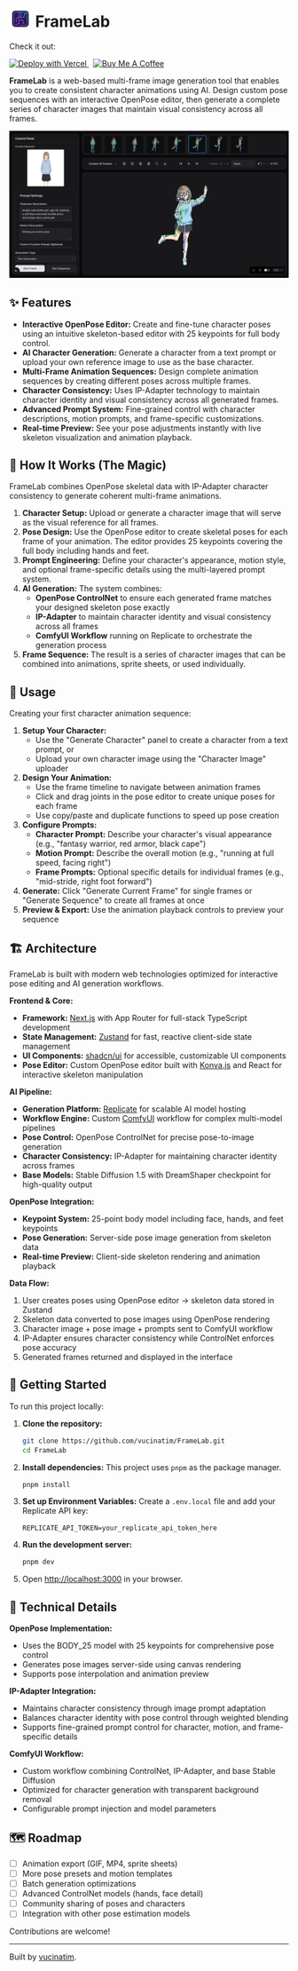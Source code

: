 # <img style="margin-bottom: -5px;" src="public/logo.png" alt="FrameLab Logo" width="40"/> FrameLab

Check it out:
<p>
  <a href="[URL_TO_YOUR_DEPLOYMENT]" target="_blank" rel="noopener noreferrer">
    <img src="https://vercel.com/button" alt="Deploy with Vercel" height="32" />
  </a>
  &nbsp;
  <a href="https://www.buymeacoffee.com/vucinatim" target="_blank" rel="noopener noreferrer">
    <img src="https://cdn.buymeacoffee.com/buttons/v2/default-yellow.png" alt="Buy Me A Coffee" height="30">
  </a>
</p>

**FrameLab** is a web-based multi-frame image generation tool that enables you to create consistent character animations using AI. Design custom pose sequences with an interactive OpenPose editor, then generate a complete series of character images that maintain visual consistency across all frames.

![FrameLab Screenshot](https://raw.githubusercontent.com/vucinatim/frame-lab/49674cd4a84e207233e025dde0e6935bf56d65ee/public/screenshot.png) 

## ✨ Features

* **Interactive OpenPose Editor:** Create and fine-tune character poses using an intuitive skeleton-based editor with 25 keypoints for full body control.
* **AI Character Generation:** Generate a character from a text prompt or upload your own reference image to use as the base character.
* **Multi-Frame Animation Sequences:** Design complete animation sequences by creating different poses across multiple frames.
* **Character Consistency:** Uses IP-Adapter technology to maintain character identity and visual consistency across all generated frames.
* **Advanced Prompt System:** Fine-grained control with character descriptions, motion prompts, and frame-specific customizations.
* **Real-time Preview:** See your pose adjustments instantly with live skeleton visualization and animation playback.

## 🤔 How It Works (The Magic)

FrameLab combines OpenPose skeletal data with IP-Adapter character consistency to generate coherent multi-frame animations.

1.  **Character Setup:** Upload or generate a character image that will serve as the visual reference for all frames.
2.  **Pose Design:** Use the OpenPose editor to create skeletal poses for each frame of your animation. The editor provides 25 keypoints covering the full body including hands and feet.
3.  **Prompt Engineering:** Define your character's appearance, motion style, and optional frame-specific details using the multi-layered prompt system.
4.  **AI Generation:** The system combines:
    * **OpenPose ControlNet** to ensure each generated frame matches your designed skeleton pose exactly
    * **IP-Adapter** to maintain character identity and visual consistency across all frames
    * **ComfyUI Workflow** running on Replicate to orchestrate the generation process
5.  **Frame Sequence:** The result is a series of character images that can be combined into animations, sprite sheets, or used individually.

## 🚀 Usage

Creating your first character animation sequence:

1.  **Setup Your Character:** 
    * Use the "Generate Character" panel to create a character from a text prompt, or
    * Upload your own character image using the "Character Image" uploader
2.  **Design Your Animation:**
    * Use the frame timeline to navigate between animation frames
    * Click and drag joints in the pose editor to create unique poses for each frame
    * Use copy/paste and duplicate functions to speed up pose creation
3.  **Configure Prompts:**
    * **Character Prompt:** Describe your character's visual appearance (e.g., "fantasy warrior, red armor, black cape")
    * **Motion Prompt:** Describe the overall motion (e.g., "running at full speed, facing right")
    * **Frame Prompts:** Optional specific details for individual frames (e.g., "mid-stride, right foot forward")
4.  **Generate:** Click "Generate Current Frame" for single frames or "Generate Sequence" to create all frames at once
5.  **Preview & Export:** Use the animation playback controls to preview your sequence

## 🏗️ Architecture

FrameLab is built with modern web technologies optimized for interactive pose editing and AI generation workflows.

**Frontend & Core:**
* **Framework:** [Next.js](https://nextjs.org/) with App Router for full-stack TypeScript development
* **State Management:** [Zustand](https://github.com/pmndrs/zustand) for fast, reactive client-side state management
* **UI Components:** [shadcn/ui](https://ui.shadcn.com/) for accessible, customizable UI components
* **Pose Editor:** Custom OpenPose editor built with [Konva.js](https://konvajs.org/) and React for interactive skeleton manipulation

**AI Pipeline:**
* **Generation Platform:** [Replicate](https://replicate.com/) for scalable AI model hosting
* **Workflow Engine:** Custom [ComfyUI](https://github.com/comfyanonymous/ComfyUI) workflow for complex multi-model pipelines
* **Pose Control:** OpenPose ControlNet for precise pose-to-image generation
* **Character Consistency:** IP-Adapter for maintaining character identity across frames
* **Base Models:** Stable Diffusion 1.5 with DreamShaper checkpoint for high-quality output

**OpenPose Integration:**
* **Keypoint System:** 25-point body model including face, hands, and feet keypoints
* **Pose Generation:** Server-side pose image generation from skeleton data
* **Real-time Preview:** Client-side skeleton rendering and animation playback

**Data Flow:**
1. User creates poses using OpenPose editor → skeleton data stored in Zustand
2. Skeleton data converted to pose images using OpenPose rendering
3. Character image + pose image + prompts sent to ComfyUI workflow
4. IP-Adapter ensures character consistency while ControlNet enforces pose accuracy
5. Generated frames returned and displayed in the interface

## 🔧 Getting Started

To run this project locally:

1.  **Clone the repository:**
    ```bash
    git clone https://github.com/vucinatim/FrameLab.git
    cd FrameLab
    ```

2.  **Install dependencies:**
    This project uses `pnpm` as the package manager.
    ```bash
    pnpm install
    ```

3.  **Set up Environment Variables:**
    Create a `.env.local` file and add your Replicate API key:
    ```
    REPLICATE_API_TOKEN=your_replicate_api_token_here
    ```

4.  **Run the development server:**
    ```bash
    pnpm dev
    ```

5.  Open [http://localhost:3000](http://localhost:3000) in your browser.

## 🎯 Technical Details

**OpenPose Implementation:**
* Uses the BODY_25 model with 25 keypoints for comprehensive pose control
* Generates pose images server-side using canvas rendering
* Supports pose interpolation and animation preview

**IP-Adapter Integration:**
* Maintains character consistency through image prompt adaptation
* Balances character identity with pose control through weighted blending
* Supports fine-grained prompt control for character, motion, and frame-specific details

**ComfyUI Workflow:**
* Custom workflow combining ControlNet, IP-Adapter, and base Stable Diffusion
* Optimized for character generation with transparent background removal
* Configurable prompt injection and model parameters

## 🗺️ Roadmap

* [ ] Animation export (GIF, MP4, sprite sheets)
* [ ] More pose presets and motion templates  
* [ ] Batch generation optimizations
* [ ] Advanced ControlNet models (hands, face detail)
* [ ] Community sharing of poses and characters
* [ ] Integration with other pose estimation models

Contributions are welcome!

---

Built by [vucinatim](https://github.com/vucinatim).